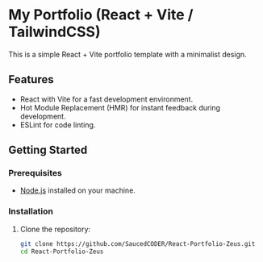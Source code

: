 # My Portfolio (React + Vite / TailwindCSS) 

This is a simple React + Vite portfolio template with a minimalist design.

## Features

- React with Vite for a fast development environment.
- Hot Module Replacement (HMR) for instant feedback during development.
- ESLint for code linting.

## Getting Started

### Prerequisites

- [Node.js](https://nodejs.org/) installed on your machine.

### Installation

1. Clone the repository:

   ```bash
   git clone https://github.com/SaucedCODER/React-Portfolio-Zeus.git
   cd React-Portfolio-Zeus
